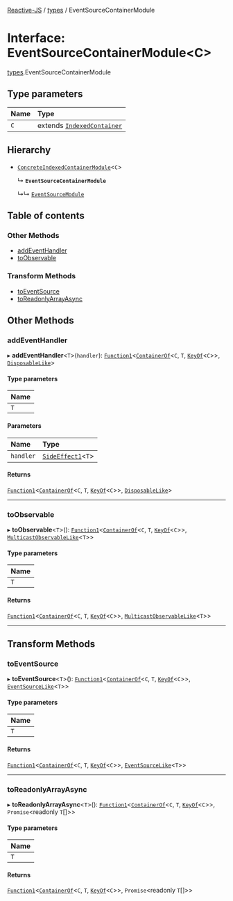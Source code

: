 [Reactive-JS](../README.md) / [types](../modules/types.md) / EventSourceContainerModule

# Interface: EventSourceContainerModule<C\>

[types](../modules/types.md).EventSourceContainerModule

## Type parameters

| Name | Type |
| :------ | :------ |
| `C` | extends [`IndexedContainer`](types.IndexedContainer.md) |

## Hierarchy

- [`ConcreteIndexedContainerModule`](types.ConcreteIndexedContainerModule.md)<`C`\>

  ↳ **`EventSourceContainerModule`**

  ↳↳ [`EventSourceModule`](EventSource.EventSourceModule.md)

## Table of contents

### Other Methods

- [addEventHandler](types.EventSourceContainerModule.md#addeventhandler)
- [toObservable](types.EventSourceContainerModule.md#toobservable)

### Transform Methods

- [toEventSource](types.EventSourceContainerModule.md#toeventsource)
- [toReadonlyArrayAsync](types.EventSourceContainerModule.md#toreadonlyarrayasync)

## Other Methods

### addEventHandler

▸ **addEventHandler**<`T`\>(`handler`): [`Function1`](../modules/functions.md#function1)<[`ContainerOf`](../modules/types.md#containerof)<`C`, `T`, [`KeyOf`](../modules/types.md#keyof)<`C`\>\>, [`DisposableLike`](types.DisposableLike.md)\>

#### Type parameters

| Name |
| :------ |
| `T` |

#### Parameters

| Name | Type |
| :------ | :------ |
| `handler` | [`SideEffect1`](../modules/functions.md#sideeffect1)<`T`\> |

#### Returns

[`Function1`](../modules/functions.md#function1)<[`ContainerOf`](../modules/types.md#containerof)<`C`, `T`, [`KeyOf`](../modules/types.md#keyof)<`C`\>\>, [`DisposableLike`](types.DisposableLike.md)\>

___

### toObservable

▸ **toObservable**<`T`\>(): [`Function1`](../modules/functions.md#function1)<[`ContainerOf`](../modules/types.md#containerof)<`C`, `T`, [`KeyOf`](../modules/types.md#keyof)<`C`\>\>, [`MulticastObservableLike`](types.MulticastObservableLike.md)<`T`\>\>

#### Type parameters

| Name |
| :------ |
| `T` |

#### Returns

[`Function1`](../modules/functions.md#function1)<[`ContainerOf`](../modules/types.md#containerof)<`C`, `T`, [`KeyOf`](../modules/types.md#keyof)<`C`\>\>, [`MulticastObservableLike`](types.MulticastObservableLike.md)<`T`\>\>

___

## Transform Methods

### toEventSource

▸ **toEventSource**<`T`\>(): [`Function1`](../modules/functions.md#function1)<[`ContainerOf`](../modules/types.md#containerof)<`C`, `T`, [`KeyOf`](../modules/types.md#keyof)<`C`\>\>, [`EventSourceLike`](types.EventSourceLike.md)<`T`\>\>

#### Type parameters

| Name |
| :------ |
| `T` |

#### Returns

[`Function1`](../modules/functions.md#function1)<[`ContainerOf`](../modules/types.md#containerof)<`C`, `T`, [`KeyOf`](../modules/types.md#keyof)<`C`\>\>, [`EventSourceLike`](types.EventSourceLike.md)<`T`\>\>

___

### toReadonlyArrayAsync

▸ **toReadonlyArrayAsync**<`T`\>(): [`Function1`](../modules/functions.md#function1)<[`ContainerOf`](../modules/types.md#containerof)<`C`, `T`, [`KeyOf`](../modules/types.md#keyof)<`C`\>\>, `Promise`<readonly `T`[]\>\>

#### Type parameters

| Name |
| :------ |
| `T` |

#### Returns

[`Function1`](../modules/functions.md#function1)<[`ContainerOf`](../modules/types.md#containerof)<`C`, `T`, [`KeyOf`](../modules/types.md#keyof)<`C`\>\>, `Promise`<readonly `T`[]\>\>

